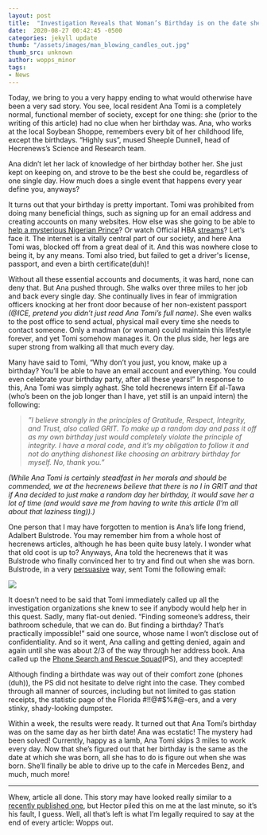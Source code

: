 ```yaml
---
layout: post
title:  "Investigation Reveals that Woman’s Birthday is on the date she was born"
date:  2020-08-27 00:42:45 -0500
categories: jekyll update
thumb: "/assets/images/man_blowing_candles_out.jpg"
thumb_src: unknown
author: wopps_minor
tags:
- News
---
```


Today, we bring to you a very happy ending to what would otherwise have been a very sad story. You see, local resident Ana Tomi is a completely normal, functional member of society, except for one thing: she (prior to the writing of this article) had no clue when her birthday was. Ana, who works at the local Soybean Shoppe, remembers every bit of her childhood life, except the birthdays. “Highly sus”, mused Sheeple Dunnell, head of Hecrenews’s Science and Research team.

Ana didn’t let her lack of knowledge of her birthday bother her. She just kept on keeping on, and strove to be the best she could be, regardless of one single day. How much does a single event that happens every year define you, anyways?

It turns out that your birthday is pretty important. Tomi was prohibited from doing many beneficial things, such as signing up for an email address and creating accounts on many websites. How else was she going to be able to [help a mysterious Nigerian Prince](https://hecrenews.github.io/jekyll/update/2020/05/24/man-makes-big-bucks-with-the-help-of-nigerian-prince.html)? Or watch Official HBA [streams](https://hecrenews.github.io/jekyll/update/2020/07/28/hba-begins-livestreaming-on-streaming-juggernaut-twitch.html)? Let’s face it. The internet is a vitally central part of our society, and here Ana Tomi was, blocked off from a great deal of it. And this was nowhere close to being it, by any means. Tomi also tried, but failed to get a driver's license, passport, and even a birth certificate(duh)!

Without all these essential accounts and documents, it was hard, none can deny that. But Ana pushed through. She walks over three miles to her job and back every single day. She continually lives in fear of immigration officers knocking at her front door because of her non-existent passport *(@ICE, pretend you didn’t just read Ana Tomi’s full name)*. She even walks to the post office to send actual, physical mail every time she needs to contact someone. Only a madman (or woman) could maintain this lifestyle forever, and yet Tomi somehow manages it. On the plus side, her legs are super strong from walking all that much every day.

Many have said to Tomi, “Why don’t you just, you know, make up a birthday? You’ll be able to have an email account and everything. You could even celebrate your birthday party, after all these years!” In response to this, Ana Tomi was simply aghast. She told hecrenews intern Eif al-Tawa (who’s been on the job longer than I have, yet still is an unpaid intern) the following:

> *”I believe strongly in the principles of Gratitude, Respect, Integrity, and Trust, also called GRIT. To make up a random day and pass it off as my own birthday just would completely violate the principle of integrity. I have a moral code, and it’s my obligation to follow it and not do anything dishonest like choosing an arbitrary birthday for myself. No, thank you.”*

*(While Ana Tomi is certainly steadfast in her morals and should be commended, we at the hecrenews believe that there is no I in GRIT and that if Ana decided to just make a random day her birthday, it would save her a lot of time (and would save me from having to write this article (I’m all about that laziness ting)).)*

One person that I may have forgotten to mention is Ana’s life long friend, Adalbert Bulstrode. You may remember him from a whole host of hecrenews articles, although he has been quite busy lately. I wonder what that old coot is up to? Anyways, Ana told the hecrenews that it was Bulstrode who finally convinced her to try and find out when she was born. Bulstrode, in a very [persuasive](https://hecrenews.github.io/jekyll/update/2020/06/20/writing-in-all-caps-found-to-be-more-persuasive.html) way, sent Tomi the following email:

![](https://hecrenews.github.io/assets/images/adalbert_bulstrode_email2.jpeg)

It doesn’t need to be said that Tomi immediately called up all the investigation organizations she knew to see if anybody would help her in this quest. Sadly, many flat-out denied. “Finding someone’s address, their bathroom schedule, that we can do. But finding a birthday? That’s practically impossible!” said one source, whose name I won’t disclose out of confidentiality.  And so it went, Ana calling and getting denied, again and again until she was about 2/3 of the way through her address book. Ana called up the [Phone Search and Rescue Squad](https://hecrenews.github.io/jekyll/update/2020/08/10/phone-on-silent-lost-searchers-cannot-find.html)(PS), and they accepted!

Although finding a birthdate was way out of their comfort zone (phones (duh)), the PS did not hesitate to delve right into the case. They combed through all manner of sources, including but not limited to gas station receipts, the statistic page of the Florida #$!$!@#$%#@-ers, and a very stinky, shady-looking dumpster.

Within a week, the results were ready. It turned out that Ana Tomi’s birthday was on the same day as her birth date! Ana was ecstatic! The mystery had been solved! Currently, happy as a lamb, Ana Tomi skips 3 miles to work every day. Now that she’s figured out that her birthday is the same as the date at which she was born, all she has to do is figure out when she was born. She’ll finally be able to drive up to the cafe in Mercedes Benz, and much, much more!

---
Whew, article all done. This story may have looked really similar to a [recently published one](https://hecrenews.github.io/jekyll/update/2020/08/26/investigation-reveals-that-woman-was-born-on-her-birthday.html), but Hector piled this on me at the last minute, so it’s his fault, I guess. Well, all that’s left is what I’m legally required to say at the end of every article: Wopps out.
